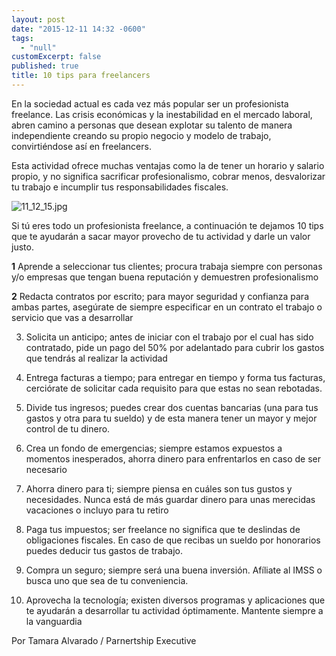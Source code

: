 ```yaml
---
layout: post
date: "2015-12-11 14:32 -0600"
tags: 
  - "null"
customExcerpt: false
published: true
title: 10 tips para freelancers
---
```



En la sociedad actual es cada vez más popular ser un profesionista freelance.
Las crisis económicas y la inestabilidad en el mercado laboral, abren camino a personas que desean explotar su talento de manera independiente creando su propio negocio y modelo de trabajo, convirtiéndose así en freelancers.

Esta actividad ofrece muchas ventajas como la de tener un horario y salario propio, y no significa sacrificar profesionalismo, cobrar menos, desvalorizar tu trabajo e incumplir tus responsabilidades fiscales.

![11_12_15.jpg]({{site.baseurl}}/img/11_12_15.jpg)

Si tú eres todo un profesionista freelance, a continuación te dejamos 10 tips que te ayudarán a sacar mayor provecho de tu actividad y darle un valor justo.

**1** Aprende a seleccionar tus clientes; procura trabaja siempre con personas y/o empresas que tengan buena reputación y demuestren profesionalismo

**2** Redacta contratos por escrito; para mayor seguridad y confianza para ambas partes, asegúrate de siempre especificar en un contrato el trabajo o servicio que vas a desarrollar

3. Solicita un anticipo; antes de iniciar con el trabajo por el cual has sido contratado, pide un pago del 50% por adelantado para cubrir los gastos que tendrás al realizar la actividad

4. Entrega facturas a tiempo; para entregar en tiempo y forma tus facturas, cerciórate de solicitar cada requisito para que estas no sean rebotadas.

5. Divide tus ingresos; puedes crear dos cuentas bancarias (una para tus gastos y otra para tu sueldo) y de esta manera tener un mayor y mejor control de tu dinero.

6. Crea un fondo de emergencias; siempre estamos expuestos a momentos inesperados, ahorra dinero para enfrentarlos en caso de ser necesario

7. Ahorra dinero para ti; siempre piensa en cuáles son tus gustos y necesidades. Nunca está de más guardar dinero para unas merecidas vacaciones o incluyo para tu retiro

8. Paga tus impuestos; ser freelance no significa que te deslindas de obligaciones fiscales. En caso de que recibas un sueldo por honorarios puedes deducir tus gastos de trabajo. 

9. Compra un seguro; siempre será una buena inversión. Afíliate al IMSS o busca uno que sea de tu conveniencia.

10.	 Aprovecha la tecnología; existen diversos programas y aplicaciones que te ayudarán a desarrollar tu actividad óptimamente. Mantente siempre a la vanguardia

Por Tamara Alvarado / Parnertship Executive
